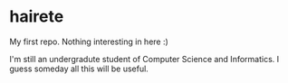 # hairete
My first repo. Nothing interesting in here :) 

I'm still an undergradute student of Computer Science and Informatics. I guess someday all this will be useful.
